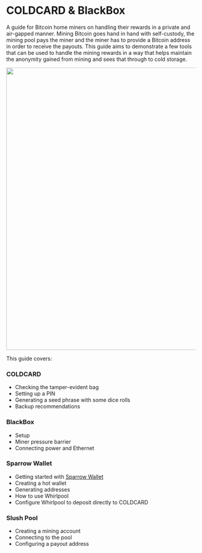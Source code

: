 # COLDCARD & BlackBox
A guide for Bitcoin home miners on handling their rewards in a private and air-gapped manner. Mining Bitcoin goes hand in hand with self-custody, the mining pool pays the miner and the miner has to provide a Bitcoin address in order to receive the payouts. This guide aims to demonstrate a few tools that can be used to handle the mining rewards in a way that helps maintain the anonymity gained from mining and sees that through to cold storage. 

<p align="center">
  <img width="750" src="assets/xxx.jpg">
</p>

This guide covers:

### COLDCARD
- Checking the tamper-evident bag
- Setting up a PIN
- Generating a seed phrase with some dice rolls
- Backup recommendations

### BlackBox
- Setup
- Miner pressure barrier
- Connecting power and Ethernet

### Sparrow Wallet
- Getting started with [Sparrow Wallet](https://www.sparrowwallet.com/)
- Creating a hot wallet
- Generating addresses
- How to use Whirlpool
- Configure Whirlpool to deposit directly to COLDCARD 

### Slush Pool
- Creating a mining account
- Connecting to the pool
- Configuring a payout address
